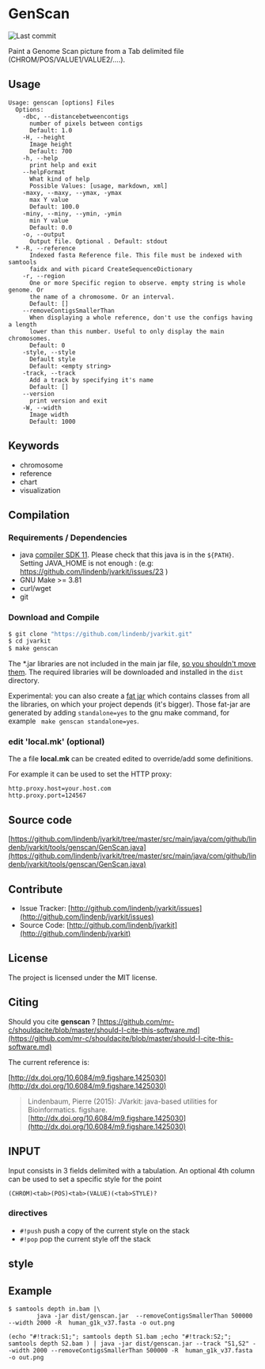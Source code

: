# GenScan

![Last commit](https://img.shields.io/github/last-commit/lindenb/jvarkit.png)

Paint a Genome Scan picture from a Tab delimited file (CHROM/POS/VALUE1/VALUE2/....).


## Usage

```
Usage: genscan [options] Files
  Options:
    -dbc, --distancebetweencontigs
      number of pixels between contigs
      Default: 1.0
    -H, --height
      Image height
      Default: 700
    -h, --help
      print help and exit
    --helpFormat
      What kind of help
      Possible Values: [usage, markdown, xml]
    -maxy, --maxy, --ymax, -ymax
      max Y value
      Default: 100.0
    -miny, --miny, --ymin, -ymin
      min Y value
      Default: 0.0
    -o, --output
      Output file. Optional . Default: stdout
  * -R, --reference
      Indexed fasta Reference file. This file must be indexed with samtools 
      faidx and with picard CreateSequenceDictionary
    -r, --region
      One or more Specific region to observe. empty string is whole genome. Or 
      the name of a chromosome. Or an interval.
      Default: []
    --removeContigsSmallerThan
      When displaying a whole reference, don't use the configs having a length 
      lower than this number. Useful to only display the main chromosomes.
      Default: 0
    -style, --style
      Default style
      Default: <empty string>
    -track, --track
      Add a track by specifying it's name
      Default: []
    --version
      print version and exit
    -W, --width
      Image width
      Default: 1000

```


## Keywords

 * chromosome
 * reference
 * chart
 * visualization


## Compilation

### Requirements / Dependencies

* java [compiler SDK 11](https://jdk.java.net/11/). Please check that this java is in the `${PATH}`. Setting JAVA_HOME is not enough : (e.g: https://github.com/lindenb/jvarkit/issues/23 )
* GNU Make >= 3.81
* curl/wget
* git


### Download and Compile

```bash
$ git clone "https://github.com/lindenb/jvarkit.git"
$ cd jvarkit
$ make genscan
```

The *.jar libraries are not included in the main jar file, [so you shouldn't move them](https://github.com/lindenb/jvarkit/issues/15#issuecomment-140099011 ).
The required libraries will be downloaded and installed in the `dist` directory.

Experimental: you can also create a [fat jar](https://stackoverflow.com/questions/19150811/) which contains classes from all the libraries, on which your project depends (it's bigger). Those fat-jar are generated by adding `standalone=yes` to the gnu make command, for example ` make genscan standalone=yes`.

### edit 'local.mk' (optional)

The a file **local.mk** can be created edited to override/add some definitions.

For example it can be used to set the HTTP proxy:

```
http.proxy.host=your.host.com
http.proxy.port=124567
```
## Source code 

[https://github.com/lindenb/jvarkit/tree/master/src/main/java/com/github/lindenb/jvarkit/tools/genscan/GenScan.java](https://github.com/lindenb/jvarkit/tree/master/src/main/java/com/github/lindenb/jvarkit/tools/genscan/GenScan.java)


## Contribute

- Issue Tracker: [http://github.com/lindenb/jvarkit/issues](http://github.com/lindenb/jvarkit/issues)
- Source Code: [http://github.com/lindenb/jvarkit](http://github.com/lindenb/jvarkit)

## License

The project is licensed under the MIT license.

## Citing

Should you cite **genscan** ? [https://github.com/mr-c/shouldacite/blob/master/should-I-cite-this-software.md](https://github.com/mr-c/shouldacite/blob/master/should-I-cite-this-software.md)

The current reference is:

[http://dx.doi.org/10.6084/m9.figshare.1425030](http://dx.doi.org/10.6084/m9.figshare.1425030)

> Lindenbaum, Pierre (2015): JVarkit: java-based utilities for Bioinformatics. figshare.
> [http://dx.doi.org/10.6084/m9.figshare.1425030](http://dx.doi.org/10.6084/m9.figshare.1425030)


## INPUT



Input consists in 3 fields delimited with a tabulation. An optional 4th column can be used to set a specific style for the point

```
(CHROM)<tab>(POS)<tab>(VALUE)(<tab>STYLE)?
```

### directives

* `#!push` push a copy of the current style on the stack
* `#!pop` pop the current style off the stack

## style




## Example

```
$ samtools depth in.bam |\
		java -jar dist/genscan.jar  --removeContigsSmallerThan 500000 --width 2000 -R  human_g1k_v37.fasta -o out.png
```	

```
(echo "#!track:S1;"; samtools depth S1.bam ;echo "#!track:S2;"; samtools depth S2.bam ) | java -jar dist/genscan.jar --track "S1,S2" --width 2000 --removeContigsSmallerThan 500000 -R  human_g1k_v37.fasta -o out.png
```



